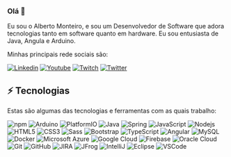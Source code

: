 ### Olá 👋

Eu sou o Alberto Monteiro, e sou um Desenvolvedor de Software que adora tecnologias tanto em software quanto em hardware. Eu sou entusiasta de Java, Angula e Arduino.

Minhas principais rede sociais são:

[![Linkedin](https://img.shields.io/badge/-Linkedin-blue?style=flat-square&logo=Linkedin&logoColor=white&link=https://www.linkedin.com/in/alberto-costa-monteiro/)](https://www.linkedin.com/in/alberto-costa-monteiro/)
[![Youtube](https://img.shields.io/badge/-Youtube-red?style=flat-square&logo=Youtube&logoColor=white&link=https://www.youtube.com/channel/UCsJIZMZr8euYQaF7eeqXJfA)](https://www.youtube.com/channel/UCsJIZMZr8euYQaF7eeqXJfA)
[![Twitch](https://img.shields.io/badge/-Twitch-blueviolet?style=flat-square&logo=Twitch&logoColor=white&link=https://www.twitch.tv/rocksbr)](https://www.twitch.tv/rocksbr)
[![Twitter](https://img.shields.io/badge/-twitter-FCFCFC?style=flat-square&logo=twitter)](https://twitter.com/albertodfk)

## ⚡ Tecnologias

Estas são algumas das tecnologias e ferramentas com as quais trabalho:

![npm](https://img.shields.io/badge/-npm-FCFCFC?style=flat-square&logo=npm)
![Arduino](https://img.shields.io/badge/-Arduino-008184?style=flat-square&logo=Arduino)
![PlatformIO](https://img.shields.io/badge/-PlatformIO-FF7F00?style=flat-square&logo=PlatformIO)
![Java](https://img.shields.io/badge/-Java-007396?style=flat-square&logo=java)
![Spring](https://img.shields.io/badge/-Spring-6DB33F?style=flat-square&logo=spring&logoColor=white)
![JavaScript](https://img.shields.io/badge/-JavaScript-black?style=flat-square&logo=javascript)
![Nodejs](https://img.shields.io/badge/-Nodejs-339933?style=flat-square&logo=Node.js&logoColor=white)
![HTML5](https://img.shields.io/badge/-HTML5-E34F26?style=flat-square&logo=html5&logoColor=white)
![CSS3](https://img.shields.io/badge/-CSS3-1572B6?style=flat-square&logo=css3)
![Sass](https://img.shields.io/badge/-Sass-CC6699?style=flat-square&logo=sass&logoColor=white)
![Bootstrap](https://img.shields.io/badge/-Bootstrap-563D7C?style=flat-square&logo=bootstrap)
![TypeScript](https://img.shields.io/badge/-TypeScript-007ACC?style=flat-square&logo=typescript)
![Angular](https://img.shields.io/badge/-Angular-DD0031?style=flat-square&logo=angular)
![MySQL](https://img.shields.io/badge/-MySQL-4479A1?style=flat-square&logo=mysql&logoColor=white)
![Docker](https://img.shields.io/badge/-Docker-2496ED?style=flat-square&logo=docker&logoColor=white)
![Microsoft Azure](https://img.shields.io/badge/Microsoft%20Azure-0089D6?style=flat-square&logo=microsoft-azure&logoColor=white)
![Google Cloud](https://img.shields.io/badge/Google%20Cloud-4285F4?style=flat-square&logo=google-cloud&logoColor=white)
![Firebase](https://img.shields.io/badge/Firebase-FFCA28?style=flat-square&logo=firebase&logoColor=white)
![Oracle Cloud](https://img.shields.io/badge/Oracle%20Cloud-F80000?style=flat-square&logo=oracle&logoColor=white)
![Git](https://img.shields.io/badge/-Git-black?style=flat-square&logo=git)
![GitHub](https://img.shields.io/badge/-GitHub-181717?style=flat-square&logo=github)
![JIRA](https://img.shields.io/badge/-JIRA-0052CC?style=flat-square&logo=jira)
![JFrog](https://img.shields.io/badge/-JFrog-41BF47?style=flat-square&logo=jfrog&logoColor=white)
![IntelliJ](https://img.shields.io/badge/-IntelliJ%20IDEA-black?style=flat-square&logo=intellij-idea&logoColor=white)
![Eclipse](https://img.shields.io/badge/-Eclipse-2C2255?style=flat-square&logo=eclipse&logoColor=white)
![VSCode](https://img.shields.io/badge/-VSCode-007ACC?style=flat-square&logo=visual-studio-code&logoColor=white)
